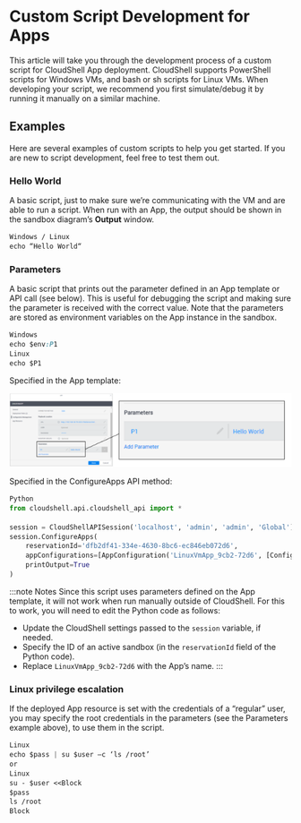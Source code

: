 # Custom Script Development for Apps

This article will take you through the development process of a custom script for CloudShell App deployment. CloudShell supports PowerShell scripts for Windows VMs, and bash or sh scripts for Linux VMs. When developing your script, we recommend you first simulate/debug it by running it manually on a similar machine.

## Examples

Here are several examples of custom scripts to help you get started. If you are new to script development, feel free to test them out.

### Hello World

A basic script, just to make sure we’re communicating with the VM and are able to run a script. When run with an App, the output should be shown in the sandbox diagram’s **Output** window.

```css
Windows / Linux
echo “Hello World“
```

### Parameters

A basic script that prints out the parameter defined in an App template or API call (see below). This is useful for debugging the script and making sure the parameter is received with the correct value. Note that the parameters are stored as environment variables on the App instance in the sandbox.

```css
Windows
echo $env:P1
Linux
echo $P1
```

Specified in the App template:

![Discovery Dialog](/Images/Devguide-configuration-management/Custom-Scripts_2_624x164.png)

Specified in the ConfigureApps API method:

```python
Python
from cloudshell.api.cloudshell_api import *
 
session = CloudShellAPISession('localhost', 'admin', 'admin', 'Global')
session.ConfigureApps(
    reservationId='dfb2df41-334e-4630-8bc6-ec846eb072d6',
    appConfigurations=[AppConfiguration('LinuxVmApp_9cb2-72d6', [ConfigParam('P1', 'Hello World From Here!')])],
    printOutput=True
)
```

:::note Notes
Since this script uses parameters defined on the App template, it will not work when run manually outside of CloudShell. For this to work, you will need to edit the Python code as follows:

- Update the CloudShell settings passed to the `session` variable, if needed.
- Specify the ID of an active sandbox (in the `reservationId` field of the Python code).
- Replace `LinuxVmApp_9cb2-72d6` with the App’s name.
:::
### Linux privilege escalation

If the deployed App resource is set with the credentials of a “regular” user, you may specify the root credentials in the parameters (see the Parameters example above), to use them in the script.

```css
Linux
echo $pass | su $user –c ‘ls /root’
or
Linux
su - $user <<Block
$pass
ls /root
Block
```